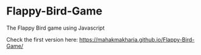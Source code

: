 # Flappy-Bird-Game
The Flappy Bird game using Javascript

Check the first version here: https://mahakmakharia.github.io/Flappy-Bird-Game/
